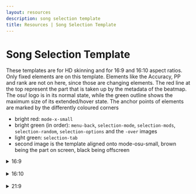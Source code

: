 ```yaml
---
layout: resources
description: song selection template
title: Resources | Song Selection Template
---
```


# Song Selection Template

These templates are for HD skinning and for 16:9 and 16:10 aspect ratios. Only fixed elements are on this template. Elements like the Accuracy, PP and rank are not on here, since those are changing elements. The red line at the top represent the part that is taken up by the metadata of the beatmap. The osu! logo is in its normal state, while the green outline shows the maximum size of its extended/hover state.
The anchor points of elements are marked by the differently coloured corners

-   bright red: `mode-x-small`
-   bright green (in order): `menu-back`, `selection-mode`, `selection-mods`, `selection-random`, `selection-options` and the `-over` images
-   light green: `selection-tab`
-   second image is the template aligned onto mode-osu-small, brown being the part on screen, black being offscreen

<details><summary>16:9</summary>

<img src="img/song_selection/16-9.png">
<img src="img/song_selection/mode-x-small_16-9.png">

</details>
<br>
<details><summary>16:10</summary>

<img src="img/song_selection/16-10.png">
<img src="img/song_selection/mode-x-small_16-10.png">

</details>
<br>
<details><summary>21:9</summary>

This is based on 1440p 21:9, 21:9 based on 1080p is slightly thinner.

<img src="img/song_selection/21-9.png">
<img src="img/song_selection/mode-x-small_21-9.png">

</details>